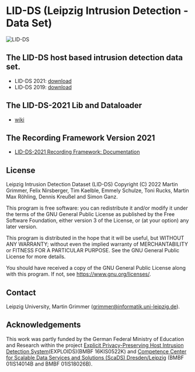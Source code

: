 # LID-DS (Leipzig Intrusion Detection - Data Set)

![LID-DS](https://raw.githubusercontent.com/LID-DS/LID-DS/master/lidds-logo-300.png)

## The LID-DS host based intrusion detection data set.
* LID-DS 2021: [download](https://cloud.scadsai.uni-leipzig.de/index.php/s/kTY67LRiT3BGy8c)
* LID-DS 2019: [download](https://cloud.scadsai.uni-leipzig.de/index.php/s/JtKyYC33SYnk49T)

## The LID-DS-2021 Lib and Dataloader
* [wiki](https://github.com/LID-DS/LID-DS/wiki)

## The Recording Framework Version 2021
* [LID-DS-2021 Recording Framework: Documentation](https://github.com/LID-DS/LID-DS/wiki/LID-DS-Recording-Framework:-Documentation-and-Installation)

## License

Leipzig Intrusion Detection Dataset (LID-DS)
Copyright (C) 2022 Martin Grimmer, Felix Nirsberger, Tim Kaelble, Emmely Schulze, Toni Rucks, Martin Max Röhling, Dennis Kreußel and Simon Ganz.

This program is free software: you can redistribute it and/or modify
it under the terms of the GNU General Public License as published by
the Free Software Foundation, either version 3 of the License, or
(at your option) any later version.

This program is distributed in the hope that it will be useful,
but WITHOUT ANY WARRANTY; without even the implied warranty of
MERCHANTABILITY or FITNESS FOR A PARTICULAR PURPOSE. See the
GNU General Public License for more details.

You should have received a copy of the GNU General Public License
along with this program.  If not, see <https://www.gnu.org/licenses/>.

## Contact
Leipzig University, Martin Grimmer (grimmer@informatik.uni-leipzig.de).

## Acknowledgements

This work was partly funded by the German Federal Ministry of Education and Research within the project 
[Explicit Privacy-Preserving Host Intrusion Detection System](http://www.exploids.de)(EXPLOIDS)(BMBF 16KIS0522K) and 
[Competence Center for Scalable Data Services and Solutions (ScaDS) Dresden/Leipzig](http://www.scads.de) (BMBF 01IS14014B and BMBF 01IS18026B).
